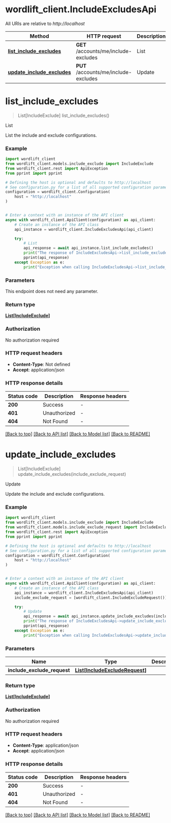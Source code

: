 # wordlift_client.IncludeExcludesApi

All URIs are relative to *http://localhost*

Method | HTTP request | Description
------------- | ------------- | -------------
[**list_include_excludes**](IncludeExcludesApi.md#list_include_excludes) | **GET** /accounts/me/include-excludes | List
[**update_include_excludes**](IncludeExcludesApi.md#update_include_excludes) | **PUT** /accounts/me/include-excludes | Update


# **list_include_excludes**
> List[IncludeExclude] list_include_excludes()

List

List the include and exclude configurations.

### Example


```python
import wordlift_client
from wordlift_client.models.include_exclude import IncludeExclude
from wordlift_client.rest import ApiException
from pprint import pprint

# Defining the host is optional and defaults to http://localhost
# See configuration.py for a list of all supported configuration parameters.
configuration = wordlift_client.Configuration(
    host = "http://localhost"
)


# Enter a context with an instance of the API client
async with wordlift_client.ApiClient(configuration) as api_client:
    # Create an instance of the API class
    api_instance = wordlift_client.IncludeExcludesApi(api_client)

    try:
        # List
        api_response = await api_instance.list_include_excludes()
        print("The response of IncludeExcludesApi->list_include_excludes:\n")
        pprint(api_response)
    except Exception as e:
        print("Exception when calling IncludeExcludesApi->list_include_excludes: %s\n" % e)
```



### Parameters

This endpoint does not need any parameter.

### Return type

[**List[IncludeExclude]**](IncludeExclude.md)

### Authorization

No authorization required

### HTTP request headers

 - **Content-Type**: Not defined
 - **Accept**: application/json

### HTTP response details

| Status code | Description | Response headers |
|-------------|-------------|------------------|
**200** | Success |  -  |
**401** | Unauthorized |  -  |
**404** | Not Found |  -  |

[[Back to top]](#) [[Back to API list]](../README.md#documentation-for-api-endpoints) [[Back to Model list]](../README.md#documentation-for-models) [[Back to README]](../README.md)

# **update_include_excludes**
> List[IncludeExclude] update_include_excludes(include_exclude_request)

Update

Update the include and exclude configurations.

### Example


```python
import wordlift_client
from wordlift_client.models.include_exclude import IncludeExclude
from wordlift_client.models.include_exclude_request import IncludeExcludeRequest
from wordlift_client.rest import ApiException
from pprint import pprint

# Defining the host is optional and defaults to http://localhost
# See configuration.py for a list of all supported configuration parameters.
configuration = wordlift_client.Configuration(
    host = "http://localhost"
)


# Enter a context with an instance of the API client
async with wordlift_client.ApiClient(configuration) as api_client:
    # Create an instance of the API class
    api_instance = wordlift_client.IncludeExcludesApi(api_client)
    include_exclude_request = [wordlift_client.IncludeExcludeRequest()] # List[IncludeExcludeRequest] | 

    try:
        # Update
        api_response = await api_instance.update_include_excludes(include_exclude_request)
        print("The response of IncludeExcludesApi->update_include_excludes:\n")
        pprint(api_response)
    except Exception as e:
        print("Exception when calling IncludeExcludesApi->update_include_excludes: %s\n" % e)
```



### Parameters


Name | Type | Description  | Notes
------------- | ------------- | ------------- | -------------
 **include_exclude_request** | [**List[IncludeExcludeRequest]**](IncludeExcludeRequest.md)|  | 

### Return type

[**List[IncludeExclude]**](IncludeExclude.md)

### Authorization

No authorization required

### HTTP request headers

 - **Content-Type**: application/json
 - **Accept**: application/json

### HTTP response details

| Status code | Description | Response headers |
|-------------|-------------|------------------|
**200** | Success |  -  |
**401** | Unauthorized |  -  |
**404** | Not Found |  -  |

[[Back to top]](#) [[Back to API list]](../README.md#documentation-for-api-endpoints) [[Back to Model list]](../README.md#documentation-for-models) [[Back to README]](../README.md)

